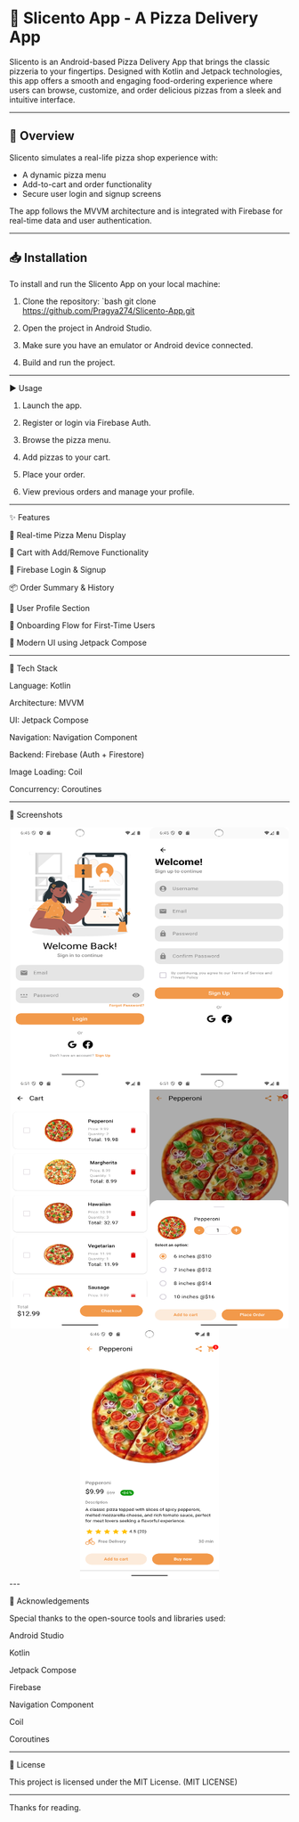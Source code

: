 # 🍕 Slicento App - A Pizza Delivery App

Slicento is an Android-based Pizza Delivery App that brings the classic pizzeria to your fingertips. Designed with Kotlin and Jetpack technologies, this app offers a smooth and engaging food-ordering experience where users can browse, customize, and order delicious pizzas from a sleek and intuitive interface.

---

## 📖 Overview

Slicento simulates a real-life pizza shop experience with:

- A dynamic pizza menu  
- Add-to-cart and order functionality  
- Secure user login and signup screens  

The app follows the MVVM architecture and is integrated with Firebase for real-time data and user authentication.

---

## 📥 Installation

To install and run the Slicento App on your local machine:

1. Clone the repository:
   `bash
   git clone https://github.com/Pragya274/Slicento-App.git

2. Open the project in Android Studio.


3. Make sure you have an emulator or Android device connected.


4. Build and run the project.




---

▶️ Usage

1. Launch the app.


2. Register or login via Firebase Auth.


3. Browse the pizza menu.


4. Add pizzas to your cart.


5. Place your order.


6. View previous orders and manage your profile.




---

✨ Features

🍕 Real-time Pizza Menu Display

🛒 Cart with Add/Remove Functionality

🔐 Firebase Login & Signup

📦 Order Summary & History

👤 User Profile Section

💬 Onboarding Flow for First-Time Users

💅 Modern UI using Jetpack Compose



---

🧱 Tech Stack

Language: Kotlin

Architecture: MVVM

UI: Jetpack Compose

Navigation: Navigation Component

Backend: Firebase (Auth + Firestore)

Image Loading: Coil

Concurrency: Coroutines



---

📸 Screenshots

<div style="display: flex; flex-wrap: wrap; justify-content: center;">
  <img src="/images/Login.png" width="250" height="450">
  <img src="/images/SignUp.png" width="250" height="450">
  <img src="/images/Cart.png" width="250" height="450">
  <img src="/images/SeletePizza.png" width="250" height="450">
  <img src="/images/Details.png" width="250" height="450">
</div>
---

🙏 Acknowledgements

Special thanks to the open-source tools and libraries used:

Android Studio

Kotlin

Jetpack Compose

Firebase

Navigation Component

Coil

Coroutines



---

📄 License

This project is licensed under the MIT License. (MIT LICENSE)

---




Thanks for reading.   
